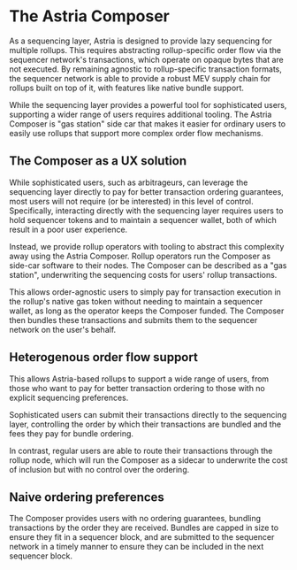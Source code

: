 # The Astria Composer

As a sequencing layer, Astria is designed to provide lazy sequencing for multiple
rollups. This requires abstracting rollup-specific order flow via the sequencer
network's transactions, which operate on opaque bytes that are not executed. By
remaining agnostic to rollup-specific transaction formats, the sequencer network
is able to provide a robust MEV supply chain for rollups built on top of it,
with features like native bundle support.

While the sequencing layer provides a powerful tool for sophisticated users,
supporting a wider range of users requires additional tooling. The Astria Composer
is "gas station" side car that makes it easier for ordinary users to easily
use rollups that support more complex order flow mechanisms.

## The Composer as a UX solution

While sophisticated users, such as arbitrageurs, can leverage the sequencing layer
directly to pay for better transaction ordering guarantees, most users will not
require (or be interested) in this level of control. Specifically, interacting
directly with the sequencing layer requires users to hold sequencer tokens and
to maintain a sequencer wallet, both of which result in a poor user experience.

Instead, we provide rollup operators with tooling to abstract this complexity
away using the Astria Composer. Rollup operators run the Composer as side-car
software to their nodes. The Composer can be described as a "gas station",
underwriting the sequencing costs for users' rollup transactions.

This allows order-agnostic users to simply pay for transaction execution in the
rollup's native gas token without needing to maintain a sequencer wallet, as long
as the operator keeps the Composer funded. The Composer then bundles these
transactions and submits them to the sequencer network on the user's behalf.

## Heterogenous order flow support

This allows Astria-based rollups to support a wide range of users, from those
who want to pay for better transaction ordering to those with no explicit
sequencing preferences.

Sophisticated users can submit their transactions directly to the sequencing
layer, controlling the order by which their transactions are bundled and the
fees they pay for bundle ordering.

In contrast, regular users are able to route their transactions through the
rollup node, which will run the Composer as a sidecar to underwrite the cost
of inclusion but with no control over the ordering.

## Naive ordering preferences

The Composer provides users with no ordering guarantees, bundling transactions
by the order they are received. Bundles are capped in size to ensure they fit
in a sequencer block, and are submitted to the sequencer network in a timely
manner to ensure they can be included in the next sequencer block.
